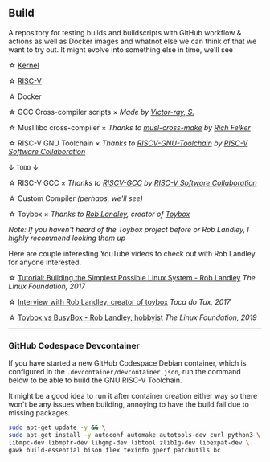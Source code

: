 ## Build
A repository for testing builds and buildscripts with GitHub workflow & actions as well as Docker images and whatnot else we can think of that we want to try out. It might evolve into something else in time, we'll see

☆ [Kernel][kernel]

☆ [RISC-V][riscv]

☆ Docker

☆ GCC Cross-compiler scripts × _Made by [Victor-ray, S.][zendai]_

☆ Musl libc cross-compiler × _Thanks to [musl-cross-make][musl-cross-make] by [Rich Felker][richfelker]_

☆ RISC-V GNU Toolchain × _Thanks to [RISCV-GNU-Toolchain][riscv-gnu-toolchain] by [RISC-V Software Collaboration][riscv-collab]_

↓ `TODO` ↓

☆ RISC-V GCC × _Thanks to [RISCV-GCC][riscv-gcc] by [RISC-V Software Collaboration][riscv-collab]_

☆ Custom Compiler _(perhaps, we'll see)_

☆ Toybox × _Thanks to [Rob Landley][landley], creator of [Toybox][toybox]_

_Note: If you haven't heard of the Toybox project before or Rob Landley, I highly recommend looking them up_

Here are couple interesting YouTube videos to check out with Rob Landley for anyone interested. 

☆ [Tutorial: Building the Simplest Possible Linux System - Rob Landley][seminarium-2017] _The Linux Foundation, 2017_

☆ [Interview with Rob Landley, creator of toybox][interview-2017] _Toca do Tux, 2017_

☆ [Toybox vs BusyBox - Rob Landley, hobbyist][seminarium-2019] _The Linux Foundation, 2019_

---

### GitHub Codespace Devcontainer

If you have started a new GitHub Codespace Debian container, which is configured in the `.devcontainer/devcontainer.json`, run the command below to be able to build the GNU RISC-V Toolchain. 

It might be a good idea to run it after container creation either way so there won't be any issues when building, annoying to have the build fail due to missing packages. 

```bash
sudo apt-get update -y && \
sudo apt-get install -y autoconf automake autotools-dev curl python3 \
libmpc-dev libmpfr-dev libgmp-dev libtool zlib1g-dev libexpat-dev \
gawk build-essential bison flex texinfo gperf patchutils bc
```

<!-- LINKS -->

[kernel]: https://www.kernel.org/

[zendai]: https://github.com/ZendaiOwl

[musl-cross-make]: https://github.com/richfelker/musl-cross-make

[richfelker]: https://github.com/richfelker

[riscv]: https://github.com/riscv

[riscv-gcc]: https://github.com/riscv-collab/riscv-gcc

[riscv-gnu-toolchain]: https://github.com/riscv-collab/riscv-gnu-toolchain

[riscv-collab]: https://github.com/riscv-collab

[toybox]: https://github.com/landley/toybox

[landley]: https://github.com/landley

[seminarium-2017]: https://www.youtube.com/watch?v=Sk9TatW9ino

[interview-2017]: https://www.youtube.com/watch?v=j7kk-_uuRFc

[seminarium-2019]: https://www.youtube.com/watch?v=MkJkyMuBm3g

<!-- LINKS END -->
